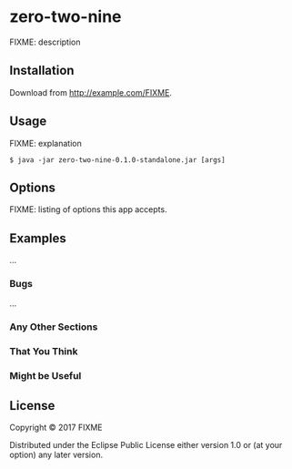 # zero-two-nine

FIXME: description

## Installation

Download from http://example.com/FIXME.

## Usage

FIXME: explanation

    $ java -jar zero-two-nine-0.1.0-standalone.jar [args]

## Options

FIXME: listing of options this app accepts.

## Examples

...

### Bugs

...

### Any Other Sections
### That You Think
### Might be Useful

## License

Copyright © 2017 FIXME

Distributed under the Eclipse Public License either version 1.0 or (at
your option) any later version.

